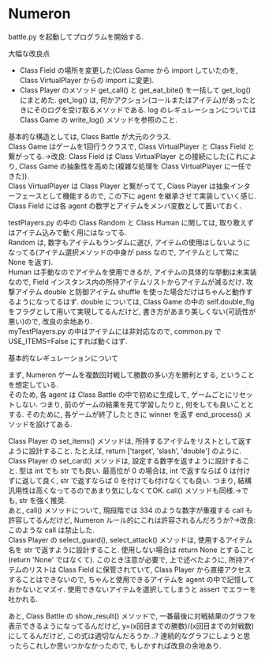 # Numeron

battle.py を起動してプログラムを開始する.  

大幅な改良点  
* Class Field の場所を変更した(Class Game から import していたのを, Class VirtualPlayer からの import に変更).  
* Class Player のメソッド get_call() と get_eat_bite() を一括して get_log() にまとめた. get_log() は, 何かアクション(コールまたはアイテム)があったときにそのログを受け取るメソッドである. log のレギュレーションについては Class Game の write_log() メソッドを参照のこと.  
  
基本的な構造としては, Class Battle が大元のクラス.  
Class Game はゲームを1回行うクラスで, Class VirtualPlayer と Class Field と繋がってる.->改良: Class Field は Class VirtualPlayer との接続にした(これにより, Class Game の抽象性を高めた(複雑な処理を Class VirtualPlayer に一任できた)).  
Class VirtualPlayer は Class Player と繋がってて,  Class Player は抽象インターフェースとして機能するので, この下に agent を継承させて実装していく感じ.  
Class Field には各 agent の数字とアイテムをメンバ変数として置いておく.

testPlayers.py の中の Class Random と Class Human に関しては, 取り敢えずはアイテム込みで動く用にはなってる.  
Random は, 数字もアイテムもランダムに選び, アイテムの使用はしないようになってる(アイテム選択メソッドの中身が pass なので, アイテムとして常に None を返す).  
Human は手動なのでアイテムを使用できるが, アイテムの具体的な挙動は未実装なので, Field インスタンス内の所持アイテムリストからアイテムが減るだけ. 攻撃アイテム double と防御アイテム shuffle を使った場合だけはちゃんと動作するようになってるはず. double については, Class Game の中の self.double_flg をフラグとして用いて実現してるんだけど, 書き方があまり美しくない(可読性が悪い)ので, 改良の余地あり.  
myTestPlayers.py の中はアイテムには非対応なので, common.py で USE_ITEMS=False にすれば動くはず.

基本的なレギュレーションについて  

まず, Numeron ゲームを複数回対戦して勝数の多い方を勝利とする, ということを想定している.  
そのため, 各 agent は Class Battle の中で初めに生成して, ゲームごとにリセットしない. つまり, 前のゲームの結果を見て学習したりと, 何をしても良いこととする. そのために, 各ゲームが終了したときに winner を返す end_process() メソッドを設けてある.  

Class Player の set_items() メソッドは, 所持するアイテムをリストとして返すように設計すること. たとえば, return \['target', 'slash', 'double'\] のように.  
Class Player の set_card() メソッドは, 設定する数字を返すように設計すること. 型は int でも str でも良い. 最高位が 0 の場合は, int で返すならば 0 は付けずに返して良く, str で返すならば 0 を付けても付けなくても良い. つまり, 結構汎用性は高くなってるのであまり気にしなくてOK. call() メソッドも同様.->でも, str を強く推奨.  
あと, call() メソッドについて, 現段階では 334 のような数字が重複する call も許容してるんだけど, Numeron ルール的にこれは許容されるんだろうか?->改良: このような call は禁止した.  
Class Player の select_guard(), select_attack() メソッドは, 使用するアイテム名を str で返すように設計すること. 使用しない場合は return None とすること(return 'None' ではなくて). このとき注意が必要で, 上で述べたように, 所持アイテムのリストは Class Field に保管されていて, Class Player から直接アクセスすることはできないので, ちゃんと使用できるアイテムを agent の中で記憶しておかないとマズイ. 使用できないアイテムを選択してしまうと assert でエラーを吐かれる.

あと, Class Battle の show_result() メソッドで, 一番最後に対戦結果のグラフを表示できるようになってるんだけど, y=(x回目までの勝数)/(x回目までの対戦数) にしてるんだけど, この式は適切なんだろうか...? 連続的なグラフにしようと思ったらこれしか思いつかなかったので, もしかすれば改良の余地あり.
